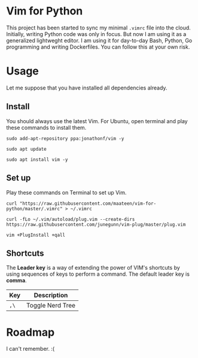# Vim for Python

This project has been started to sync my minimal `.vimrc` file into the cloud. Initially, writing Python code was only in focus. But now I am using it as a generalized lightweght editor. I am using it for day-to-day Bash, Python, Go programming and writing Dockerfiles. You can follow this at your own risk.

# Usage

Let me suppose that you have installed all dependencies already.

## Install

You should always use the latest Vim. For Ubuntu, open terminal and play these commands to install them.

```
sudo add-apt-repository ppa:jonathonf/vim -y
```
```
sudo apt update
```
```
sudo apt install vim -y
```

## Set up

Play these commands on Terminal to set up Vim.

```
curl "https://raw.githubusercontent.com/maateen/vim-for-python/master/.vimrc" > ~/.vimrc
```
```
curl -fLo ~/.vim/autoload/plug.vim --create-dirs https://raw.githubusercontent.com/junegunn/vim-plug/master/plug.vim
```
```
vim +PlugInstall +qall
```

## Shortcuts
The **Leader key** is a way of extending the power of VIM's shortcuts by using sequences of keys to perform a command. The default leader key is **comma**.

| Key | Description |
| --- | --- |
| `,\`| Toggle Nerd Tree |

# Roadmap

I can't remember. :(
